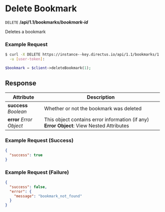 # Delete Bookmark

<span class="request">`DELETE` **/api/1.1/bookmarks/_bookmark-id_**</span>

<span class="description">Deletes a bookmark</span>

### Example Request

```bash
$ curl -X DELETE https://instance--key.directus.io/api/1.1/bookmarks/1 \
  -u [user-token]:
```

```php
$bookmark = $client->deleteBookmark(1);
```

## Response

<span class="attributes">Attribute</span> | Description
--------|------------
**success** _Boolean_ | Whether or not the bookmark was deleted
**error** _Error Object_ | This object contains error information (if any) <a class="object">**Error Object**: View Nested Attributes</a>

### Example Request (Success)

```json
{
  "success": true
}
```

### Example Request (Failure)

```json
{
  "success": false,
  "error": {
    "message": "bookmark_not_found"
  }
}
```
